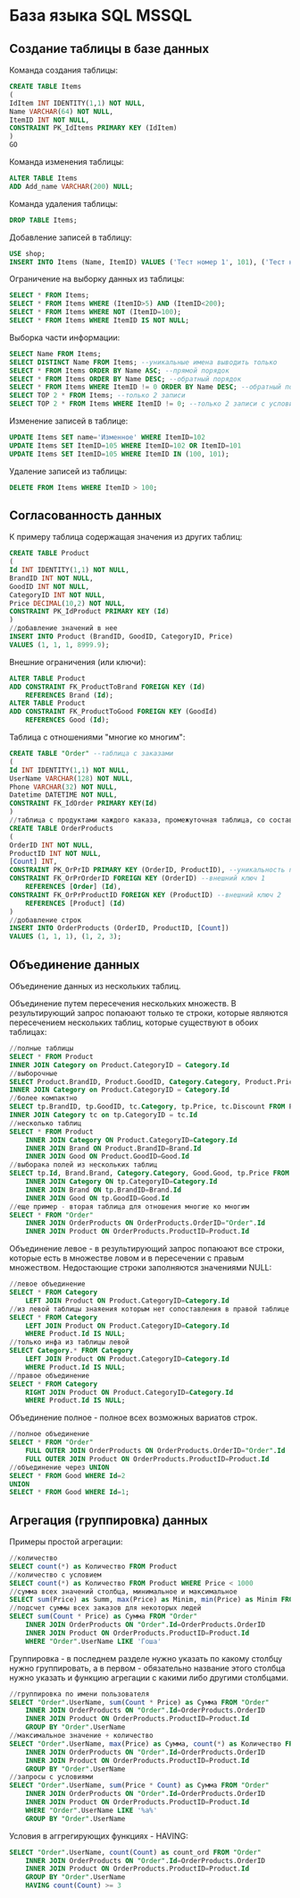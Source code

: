 # База языка SQL MSSQL

## Создание таблицы в базе данных

Команда создания таблицы:
```sql
CREATE TABLE Items
(
IdItem INT IDENTITY(1,1) NOT NULL,
Name VARCHAR(64) NOT NULL,
ItemID INT NOT NULL,
CONSTRAINT PK_IdItems PRIMARY KEY (IdItem)
)
GO
```
Команда изменения таблицы:
```sql
ALTER TABLE Items
ADD Add_name VARCHAR(200) NULL;
```
Команда удаления таблицы:
```sql
DROP TABLE Items;
```

Добавление записей в таблицу:
```sql
USE shop;
INSERT INTO Items (Name, ItemID) VALUES ('Тест номер 1', 101), ('Тест номер 2', 102);
```

Ограничение на выборку данных из таблицы:
```sql
SELECT * FROM Items;
SELECT * FROM Items WHERE (ItemID>5) AND (ItemID<200);
SELECT * FROM Items WHERE NOT (ItemID=100);
SELECT * FROM Items WHERE ItemID IS NOT NULL;
```
Выборка части информации:
```sql
SELECT Name FROM Items;
SELECT DISTINCT Name FROM Items; --уникальные имена выводить только
SELECT * FROM Items ORDER BY Name ASC; --прямой порядок
SELECT * FROM Items ORDER BY Name DESC; --обратный порядок
SELECT * FROM Items WHERE ItemID != 0 ORDER BY Name DESC; --обратный порядок
SELECT TOP 2 * FROM Items; --только 2 записи
SELECT TOP 2 * FROM Items WHERE ItemID != 0; --только 2 записи с условием
```

Изменение записей в таблице:
```sql
UPDATE Items SET name='Изменное' WHERE ItemID=102
UPDATE Items SET ItemID=105 WHERE ItemID=102 OR ItemID=101
UPDATE Items SET ItemID=105 WHERE ItemID IN (100, 101);
```

Удаление записей из таблицы:
```sql
DELETE FROM Items WHERE ItemID > 100;
```

## Согласованность данных

К примеру таблица содержащая значения из других таблиц:
```sql
CREATE TABLE Product
(
Id INT IDENTITY(1,1) NOT NULL,
BrandID INT NOT NULL,
GoodID INT NOT NULL,
CategoryID INT NOT NULL,
Price DECIMAL(10,2) NOT NULL,
CONSTRAINT PK_IdProduct PRIMARY KEY (Id)
)
//добавление значений в нее
INSERT INTO Product (BrandID, GoodID, CategoryID, Price)
VALUES (1, 1, 1, 8999.9);
```
Внешние ограничения (или ключи):
```sql
ALTER TABLE Product 
ADD CONSTRAINT FK_ProductToBrand FOREIGN KEY (Id)
	REFERENCES Brand (Id);
ALTER TABLE Product 
ADD CONSTRAINT FK_ProductToGood FOREIGN KEY (GoodId)
	REFERENCES Good (Id);
```
Таблица с отношениями "многие ко многим":
```sql
CREATE TABLE "Order" --таблица с заказами
(
Id INT IDENTITY(1,1) NOT NULL,
UserName VARCHAR(128) NOT NULL,
Phone VARCHAR(32) NOT NULL,
Datetime DATETIME NOT NULL,
CONSTRAINT FK_IdOrder PRIMARY KEY(Id)
)
//таблица с продуктами каждого каказа, промежуточная таблица, со составным ключом
CREATE TABLE OrderProducts
(
OrderID INT NOT NULL,
ProductID INT NOT NULL,
[Count] INT,
CONSTRAINT PK_OrPrID PRIMARY KEY (OrderID, ProductID), --уникальность первых двух полей
CONSTRAINT FK_OrPrOrderID FOREIGN KEY (OrderID) --внешний ключ 1
	REFERENCES [Order] (Id),
CONSTRAINT FK_OrPrProductID FOREIGN KEY (ProductID) --внешний ключ 2
	REFERENCES [Product] (Id)
)
//добавление строк
INSERT INTO OrderProducts (OrderID, ProductID, [Count])
VALUES (1, 1, 1), (1, 2, 3);
```

## Объединение данных

Объединение данных из нескольких таблиц. 

Объединение путем пересечения нескольких множеств. В результирующий запрос попаюают только те строки, которые являются пересечением нескольких таблиц, которые существуют в обоих таблицах:
```sql
//полные таблицы
SELECT * FROM Product
INNER JOIN Category on Product.CategoryID = Category.Id
//выборочные
SELECT Product.BrandID, Product.GoodID, Category.Category, Product.Price, Category.Discount FROM Product
INNER JOIN Category on Product.CategoryID = Category.Id
//более компактно
SELECT tp.BrandID, tp.GoodID, tc.Category, tp.Price, tc.Discount FROM Product tp
INNER JOIN Category tc on tp.CategoryID = tc.Id
//несколько таблиц
SELECT * FROM Product
	INNER JOIN Category ON Product.CategoryID=Category.Id
	INNER JOIN Brand ON Product.BrandID=Brand.Id
	INNER JOIN Good ON Product.GoodID=Good.Id
//выборака полей из нескольких таблиц
SELECT tp.Id, Brand.Brand, Category.Category, Good.Good, tp.Price FROM Product tp
	INNER JOIN Category ON tp.CategoryID=Category.Id
	INNER JOIN Brand ON tp.BrandID=Brand.Id
	INNER JOIN Good ON tp.GoodID=Good.Id
//еще пример - вторая таблица для отношения многие ко многим
SELECT * FROM "Order"
	INNER JOIN OrderProducts ON OrderProducts.OrderID="Order".Id
	INNER JOIN Product ON OrderProducts.ProductID=Product.Id
```

Объединение левое - в результирующий запрос попаюают все строки, которые есть в множестве ловом и в пересечении с правым множеством. Недостающие строки заполняются значениями NULL:
```sql
//левое объединение
SELECT * FROM Category
	LEFT JOIN Product ON Product.CategoryID=Category.Id
//из левой таблицы знаяения которым нет сопоставления в правой таблице
SELECT * FROM Category
	LEFT JOIN Product ON Product.CategoryID=Category.Id
	WHERE Product.Id IS NULL;
//только инфа из таблицы левой
SELECT Category.* FROM Category
	LEFT JOIN Product ON Product.CategoryID=Category.Id
	WHERE Product.Id IS NULL;
//правое объединение
SELECT * FROM Category
	RIGHT JOIN Product ON Product.CategoryID=Category.Id
	WHERE Product.Id IS NULL;
```

Объединение полное - полное всех возможных вариатов строк.
```sql
//полное объединение
SELECT * FROM "Order"
	FULL OUTER JOIN OrderProducts ON OrderProducts.OrderID="Order".Id
	FULL OUTER JOIN Product ON OrderProducts.ProductID=Product.Id
//объединение через UNION
SELECT * FROM Good WHERE Id=2
UNION
SELECT * FROM Good WHERE Id=1;
```

## Агрегация (группировка) данных

Примеры простой агрегации:
```sql
//количество
SELECT count(*) as Количество FROM Product
//количество с условием
SELECT count(*) as Количество FROM Product WHERE Price < 1000
//сумма всех значений столбца, минимальное и максимальное
SELECT sum(Price) as Summ, max(Price) as Minim, min(Price) as Minim FROM Product
//подсчет суммы всех заказов для некоторых людей
SELECT sum(Count * Price) as Сумма FROM "Order"
	INNER JOIN OrderProducts ON "Order".Id=OrderProducts.OrderID
	INNER JOIN Product ON OrderProducts.ProductID=Product.Id
	WHERE "Order".UserName LIKE 'Гоша'
```
Группировка - в последнем разделе нужно указать по какому столбцу нужно группировать, а в первом - обязательно название этого столбца нужно указать и функцию агрегации с какими либо другими столбцами.
```sql
//группировка по имени пользователя
SELECT "Order".UserName, sum(Count * Price) as Сумма FROM "Order"
	INNER JOIN OrderProducts ON "Order".Id=OrderProducts.OrderID
	INNER JOIN Product ON OrderProducts.ProductID=Product.Id
	GROUP BY "Order".UserName
//максимальное значение + количество
SELECT "Order".UserName, max(Price) as Сумма, count(*) as Количество FROM "Order"
	INNER JOIN OrderProducts ON "Order".Id=OrderProducts.OrderID
	INNER JOIN Product ON OrderProducts.ProductID=Product.Id
	GROUP BY "Order".UserName
//запросы с условиями
SELECT "Order".UserName, sum(Price * Count) as Сумма FROM "Order"
	INNER JOIN OrderProducts ON "Order".Id=OrderProducts.OrderID
	INNER JOIN Product ON OrderProducts.ProductID=Product.Id
	WHERE "Order".UserName LIKE '%а%'
	GROUP BY "Order".UserName
```
Условия в аггрегирующих функциях - HAVING:
```sql
SELECT "Order".UserName, count(Count) as count_ord FROM "Order"
	INNER JOIN OrderProducts ON "Order".Id=OrderProducts.OrderID
	INNER JOIN Product ON OrderProducts.ProductID=Product.Id
	GROUP BY "Order".UserName
	HAVING count(Count) >= 3
```

